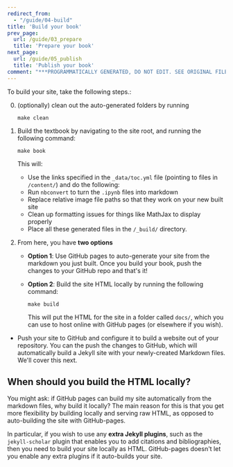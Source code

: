 ```yaml
---
redirect_from:
  - "/guide/04-build"
title: 'Build your book'
prev_page:
  url: /guide/03_prepare
  title: 'Prepare your book'
next_page:
  url: /guide/05_publish
  title: 'Publish your book'
comment: "***PROGRAMMATICALLY GENERATED, DO NOT EDIT. SEE ORIGINAL FILES IN /content***"
---
```

To build your site, take the following steps.:

0. (optionally) clean out the auto-generated folders by running

       make clean

1. Build the textbook by navigating to the site root, and running the following command:

       make book

   This will:

   * Use the links specified in the `_data/toc.yml` file (pointing to files in `/content/`) and
     do the following: 
   * Run `nbconvert` to turn the `.ipynb` files into markdown
   * Replace relative image file paths so that they work on your new built site
   * Clean up formatting issues for things like MathJax to display properly
   * Place all these generated files in the `/_build/` directory.

2. From here, you have **two options**
    * **Option 1**: Use GitHub pages to auto-generate your site from the markdown you just built. Once you build
      your book, push the changes to your GitHub repo and that's it!
    * **Option 2**: Build the site HTML locally by running the following command:
    
          make build
      
      This will put the HTML for the site in a folder called `docs/`, which you can use to host online with
      GitHub pages (or elsewhere if you wish).
      
* Push your site to GitHub and configure it to build a website out of your repository.
You can the push the changes to GitHub, which will automatically build a Jekyll site with
your newly-created Markdown files. We'll cover this next.

## When should you build the HTML locally?

You might ask: if GitHub pages can build my site automatically from the markdown files, why
build it locally? The main reason for this is that you get more flexibility by building locally
and serving raw HTML, as opposed to auto-building the site with GitHub-pages.

In particular, if you wish to use any **extra Jekyll plugins**, such as the `jekyll-scholar` plugin that
enables you to add citations and bibliographies, then you need to build your site
locally as HTML. GitHub-pages doesn't let you enable any extra plugins if it auto-builds your site.
